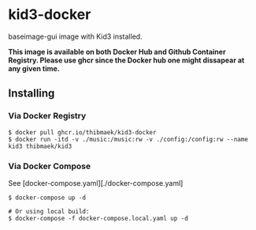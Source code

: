 # kid3-docker

baseimage-gui image with Kid3 installed.

__This image is available on both Docker Hub and Github Container Registry. Please use ghcr since the Docker hub one might dissapear at any given time.__

## Installing

### Via Docker Registry

```shell
$ docker pull ghcr.io/thibmaek/kid3-docker
$ docker run -itd -v ./music:/music:rw -v ./config:/config:rw --name kid3 thibmaek/kid3
```

### Via Docker Compose

See [docker-compose.yaml][./docker-compose.yaml]

```shell
$ docker-compose up -d

# Or using local build:
$ docker-compose -f docker-compose.local.yaml up -d
```
